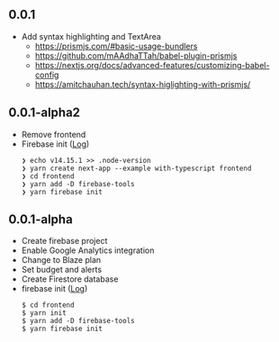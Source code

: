 ## 0.0.1

- Add syntax highlighting and TextArea
  - https://prismjs.com/#basic-usage-bundlers
  - https://github.com/mAAdhaTTah/babel-plugin-prismjs
  - https://nextjs.org/docs/advanced-features/customizing-babel-config
  - https://amitchauhan.tech/syntax-higlighting-with-prismjs/

## 0.0.1-alpha2

- Remove frontend
- Firebase init ([Log](https://gist.github.com/yukin01/0f78b62819557e0d542b9649b14cbe75))
  ```
  ❯ echo v14.15.1 >> .node-version
  ❯ yarn create next-app --example with-typescript frontend
  ❯ cd frontend
  ❯ yarn add -D firebase-tools
  ❯ yarn firebase init
  ```

## 0.0.1-alpha

- Create firebase project
- Enable Google Analytics integration
- Change to Blaze plan
- Set budget and alerts
- Create Firestore database
- firebase init ([Log](https://gist.github.com/yukin01/0f78b62819557e0d542b9649b14cbe75/eb6a034b759e9aa056a1598d96be3668d60f3f26))
  ```
  $ cd frontend
  $ yarn init
  $ yarn add -D firebase-tools
  $ yarn firebase init
  ```
